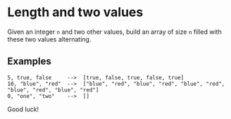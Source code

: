 # Length and two values

Given an integer `n` and two other values, build an array of size `n` filled with these two values alternating.

## Examples

    5, true, false     -->  [true, false, true, false, true]
    10, "blue", "red"  -->  ["blue", "red", "blue", "red", "blue", "red", "blue", "red", "blue", "red"]
    0, "one", "two"    -->  []

Good luck!